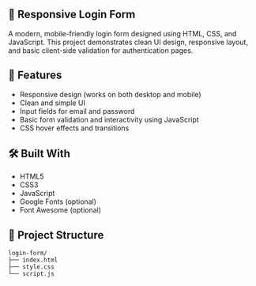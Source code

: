 ## 🔐 Responsive Login Form

A modern, mobile-friendly login form designed using HTML, CSS, and JavaScript. This project demonstrates clean UI design, responsive layout, and basic client-side validation for authentication pages.



## 🚀 Features

- Responsive design (works on both desktop and mobile)
- Clean and simple UI
- Input fields for email and password
- Basic form validation and interactivity using JavaScript
- CSS hover effects and transitions



## 🛠️ Built With

- HTML5
- CSS3
- JavaScript
- Google Fonts (optional)
- Font Awesome (optional)



## 📂 Project Structure

```plaintext
login-form/
├── index.html
├── style.css
└── script.js










